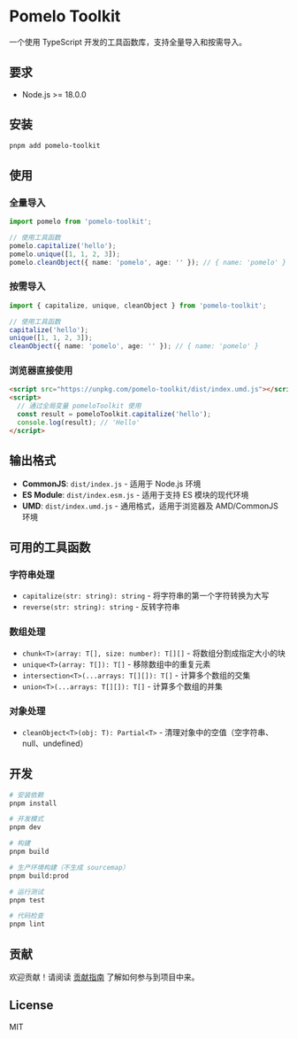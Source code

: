 # Pomelo Toolkit

一个使用 TypeScript 开发的工具函数库，支持全量导入和按需导入。

## 要求

- Node.js >= 18.0.0

## 安装

```bash
pnpm add pomelo-toolkit
```

## 使用

### 全量导入

```typescript
import pomelo from 'pomelo-toolkit';

// 使用工具函数
pomelo.capitalize('hello');
pomelo.unique([1, 1, 2, 3]);
pomelo.cleanObject({ name: 'pomelo', age: '' }); // { name: 'pomelo' }
```

### 按需导入

```typescript
import { capitalize, unique, cleanObject } from 'pomelo-toolkit';

// 使用工具函数
capitalize('hello');
unique([1, 1, 2, 3]);
cleanObject({ name: 'pomelo', age: '' }); // { name: 'pomelo' }
```

### 浏览器直接使用

```html
<script src="https://unpkg.com/pomelo-toolkit/dist/index.umd.js"></script>
<script>
  // 通过全局变量 pomeloToolkit 使用
  const result = pomeloToolkit.capitalize('hello');
  console.log(result); // 'Hello'
</script>
```

## 输出格式

- **CommonJS**: `dist/index.js` - 适用于 Node.js 环境
- **ES Module**: `dist/index.esm.js` - 适用于支持 ES 模块的现代环境
- **UMD**: `dist/index.umd.js` - 通用格式，适用于浏览器及 AMD/CommonJS 环境

## 可用的工具函数

### 字符串处理

- `capitalize(str: string): string` - 将字符串的第一个字符转换为大写
- `reverse(str: string): string` - 反转字符串

### 数组处理

- `chunk<T>(array: T[], size: number): T[][]` - 将数组分割成指定大小的块
- `unique<T>(array: T[]): T[]` - 移除数组中的重复元素
- `intersection<T>(...arrays: T[][]): T[]` - 计算多个数组的交集
- `union<T>(...arrays: T[][]): T[]` - 计算多个数组的并集

### 对象处理

- `cleanObject<T>(obj: T): Partial<T>` - 清理对象中的空值（空字符串、null、undefined）

## 开发

```bash
# 安装依赖
pnpm install

# 开发模式
pnpm dev

# 构建
pnpm build

# 生产环境构建（不生成 sourcemap）
pnpm build:prod

# 运行测试
pnpm test

# 代码检查
pnpm lint
```

## 贡献

欢迎贡献！请阅读 [贡献指南](CONTRIBUTING.md) 了解如何参与到项目中来。

## License

MIT
